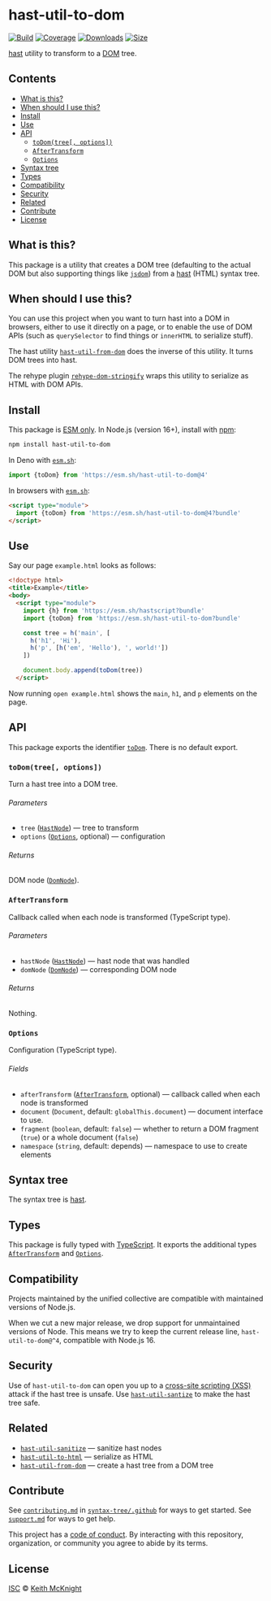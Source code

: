 # hast-util-to-dom

[![Build][badge-build-image]][badge-build-url]
[![Coverage][badge-coverage-image]][badge-coverage-url]
[![Downloads][badge-downloads-image]][badge-downloads-url]
[![Size][badge-size-image]][badge-size-url]

[hast][github-hast] utility to transform to a [DOM][mozilla-dom] tree.

## Contents

* [What is this?](#what-is-this)
* [When should I use this?](#when-should-i-use-this)
* [Install](#install)
* [Use](#use)
* [API](#api)
  * [`toDom(tree[, options])`](#todomtree-options)
  * [`AfterTransform`](#aftertransform)
  * [`Options`](#options)
* [Syntax tree](#syntax-tree)
* [Types](#types)
* [Compatibility](#compatibility)
* [Security](#security)
* [Related](#related)
* [Contribute](#contribute)
* [License](#license)

## What is this?

This package is a utility that creates a DOM tree
(defaulting to the actual DOM but also supporting things like
[`jsdom`][github-jsdom])
from a [hast][github-hast] (HTML) syntax tree.

## When should I use this?

You can use this project when you want to turn hast into a DOM in browsers,
either to use it directly on a page, or to enable the use of DOM APIs (such as
`querySelector` to find things or `innerHTML` to serialize stuff).

The hast utility [`hast-util-from-dom`][github-hast-util-from-dom] does the
inverse of this utility.
It turns DOM trees into hast.

The rehype plugin [`rehype-dom-stringify`][github-rehype-dom-stringify] wraps
this utility to serialize as HTML with DOM APIs.

## Install

This package is [ESM only][github-gist-esm].
In Node.js (version 16+), install with [npm][npmjs-install]:

```sh
npm install hast-util-to-dom
```

In Deno with [`esm.sh`][esmsh]:

```js
import {toDom} from 'https://esm.sh/hast-util-to-dom@4'
```

In browsers with [`esm.sh`][esmsh]:

```html
<script type="module">
  import {toDom} from 'https://esm.sh/hast-util-to-dom@4?bundle'
</script>
```

## Use

Say our page `example.html` looks as follows:

```html
<!doctype html>
<title>Example</title>
<body>
  <script type="module">
    import {h} from 'https://esm.sh/hastscript?bundle'
    import {toDom} from 'https://esm.sh/hast-util-to-dom?bundle'

    const tree = h('main', [
      h('h1', 'Hi'),
      h('p', [h('em', 'Hello'), ', world!'])
    ])

    document.body.append(toDom(tree))
  </script>
```

Now running `open example.html` shows the `main`, `h1`, and `p` elements on the
page.

## API

This package exports the identifier [`toDom`][api-to-dom].
There is no default export.

### `toDom(tree[, options])`

Turn a hast tree into a DOM tree.

###### Parameters

* `tree` ([`HastNode`][github-hast-nodes])
  — tree to transform
* `options` ([`Options`][api-options], optional)
  — configuration

###### Returns

DOM node ([`DomNode`][mozilla-dom-node]).

### `AfterTransform`

Callback called when each node is transformed (TypeScript type).

###### Parameters

* `hastNode` ([`HastNode`][github-hast-nodes])
  — hast node that was handled
* `domNode` ([`DomNode`][mozilla-dom-node])
  — corresponding DOM node

###### Returns

Nothing.

### `Options`

Configuration (TypeScript type).

###### Fields

* `afterTransform` ([`AfterTransform`][api-after-transform], optional)
  — callback called when each node is transformed
* `document` (`Document`, default: `globalThis.document`)
  — document interface to use.
* `fragment` (`boolean`, default: `false`)
  — whether to return a DOM fragment (`true`) or a whole document (`false`)
* `namespace` (`string`, default: depends)
  — namespace to use to create elements

## Syntax tree

The syntax tree is [hast][github-hast].

## Types

This package is fully typed with [TypeScript][].
It exports the additional types [`AfterTransform`][api-after-transform] and
[`Options`][api-options].

## Compatibility

Projects maintained by the unified collective are compatible with maintained
versions of Node.js.

When we cut a new major release, we drop support for unmaintained versions of
Node.
This means we try to keep the current release line, `hast-util-to-dom@^4`,
compatible with Node.js 16.

## Security

Use of `hast-util-to-dom` can open you up to a
[cross-site scripting (XSS)][wikipedia-xss] attack if the hast tree is unsafe.
Use [`hast-util-santize`][github-hast-util-sanitize] to make the hast tree
safe.

## Related

* [`hast-util-sanitize`][github-hast-util-sanitize]
  — sanitize hast nodes
* [`hast-util-to-html`](https://github.com/syntax-tree/hast-util-to-html)
  — serialize as HTML
* [`hast-util-from-dom`][github-hast-util-from-dom]
  — create a hast tree from a DOM tree

## Contribute

See [`contributing.md`][health-contributing]
in
[`syntax-tree/.github`][health]
for ways to get started.
See [`support.md`][health-support] for ways to get help.

This project has a [code of conduct][health-coc].
By interacting with this repository,
organization,
or community you agree to abide by its terms.

## License

[ISC][file-license] © [Keith McKnight][mcknight]

<!-- Definitions -->

[api-after-transform]: #aftertransform

[api-options]: #options

[api-to-dom]: #todomtree-options

[badge-build-image]: https://github.com/syntax-tree/hast-util-to-dom/workflows/main/badge.svg

[badge-build-url]: https://github.com/syntax-tree/hast-util-to-dom/actions

[badge-coverage-image]: https://img.shields.io/codecov/c/github/syntax-tree/hast-util-to-dom.svg

[badge-coverage-url]: https://codecov.io/github/syntax-tree/hast-util-to-dom

[badge-downloads-image]: https://img.shields.io/npm/dm/hast-util-to-dom.svg

[badge-downloads-url]: https://www.npmjs.com/package/hast-util-to-dom

[badge-size-image]: https://img.shields.io/bundlejs/size/hast-util-to-dom

[badge-size-url]: https://bundlejs.com/?q=hast-util-to-dom

[esmsh]: https://esm.sh

[file-license]: license

[github-gist-esm]: https://gist.github.com/sindresorhus/a39789f98801d908bbc7ff3ecc99d99c

[github-hast]: https://github.com/syntax-tree/hast

[github-hast-nodes]: https://github.com/syntax-tree/hast#nodes

[github-hast-util-from-dom]: https://github.com/syntax-tree/hast-util-from-dom

[github-hast-util-sanitize]: https://github.com/syntax-tree/hast-util-sanitize

[github-jsdom]: https://github.com/jsdom/jsdom

[github-rehype-dom-stringify]: https://github.com/rehypejs/rehype-dom/tree/main/packages/rehype-dom-stringify

[health]: https://github.com/syntax-tree/.github

[health-coc]: https://github.com/syntax-tree/.github/blob/main/code-of-conduct.md

[health-contributing]: https://github.com/syntax-tree/.github/blob/main/contributing.md

[health-support]: https://github.com/syntax-tree/.github/blob/main/support.md

[mcknight]: https://keith.mcknig.ht

[mozilla-dom]: https://developer.mozilla.org/docs/Web/API/Document_Object_Model

[mozilla-dom-node]: https://developer.mozilla.org/docs/Web/API/Node

[npmjs-install]: https://docs.npmjs.com/cli/install

[typescript]: https://www.typescriptlang.org

[wikipedia-xss]: https://en.wikipedia.org/wiki/Cross-site_scripting
